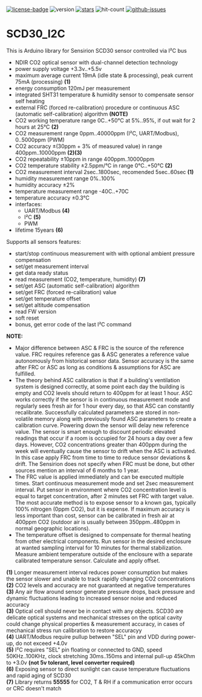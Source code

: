 [![license-badge][]][license] ![version] [![stars][]][stargazers] ![hit-count] [![github-issues][]][issues]

# SCD30_I2C
This is Arduino library for Sensirion SCD30 sensor controlled via I²C bus

- NDIR CO2 optical sensor with dual-channel detection technology
- power supply voltage +3.3v..+5.5v
- maximum average current 19mA (idle state & processing), peak current 75mA (processing) **(1)**
- energy consumption 120mJ per measurement
- integrated SHT31 temperature & humidity sensor to compensate sensor self heating
- external FRC (forced re-calibration) procedure or continuous ASC (automatic self-calibration) algorithm **(NOTE)**
- CO2 working temperature range 0C..+50°C at 5%..95%, if out wait for 2 hours at 25°C **(2)**
- CO2 measurement range 0ppm..40000ppm (I²C, UART/Modbus), 0..5000ppm (PWM)
- CO2 accuracy ±(30ppm + 3% of measured value) in range 400ppm..10000ppm **(2)(3)**
- CO2 repeatability ±10ppm in range 400ppm..10000ppm
- CO2 temperature stability ±2.5ppm/°C in range 0°C..+50°C **(2)**
- CO2 measurement interval 2sec..1800sec, recomended 5sec..60sec **(1)**
- humidity measurement range 0%..100%
- humidity accuracy ±2%
- temperature measurement range -40C..+70C
- temperature accuracy ±0.3°C
- interfaces:
  - UART/Modbus **(4)**
  - I²C **(5)**
  - PWM
 - lifetime 15years **(6)**

Supports all sensors features:
 - start/stop continuous measurement with with optional ambient pressure compensation
 - set/get measurement interval
 - get data ready status
 - read measurement (CO2, temperature, humidity) **(7)**
 - set/get ASC (automatic self-calibration) algorithm
 - set/get FRC (forced re-calibration) value
 - set/get temperature offset
 - set/get altitude compensation
 - read FW version
 - soft reset
 - bonus, get error code of the last I²C command

**NOTE:**
- Major difference between ASC & FRC is the source of the reference value. FRC requires reference gas & ASC generates a reference value autonomously from historical sensor data. Sensor accuracy is the same after FRC or ASC as long as conditions & assumptions for ASC are fulfilled.
- The theory behind ASC calibration is that if a building's ventilation system is designed correctly, at some point each day the building is empty and CO2 levels should return to 400ppm for at least 1 hour. ASC works correctly if the sensor is in continuous measurement mode and regularly sees fresh air for 1 hour every day, so that ASC can constantly recalibrate. Successfully calculated parameters are stored in non-volatile memory along with previously found ASC parameters to create a calibration curve. Powering down the sensor will delay new reference value. The sensor is smart enough to discount periodic elevated readings that occur if a room is occupied for 24 hours a day over a few days. However, CO2 concentrations greater than 400ppm during the week will eventually cause the sensor to drift when the ASC is activated. In this case apply FRC from time to time to reduce sensor deviations & drift. The Sensirion does not specify when FRC must be done, but other sources mention an interval of 6 months to 1 year.
- The FRC value is applied immediately and can be executed multiple times. Start continuous measurement mode and set 2sec measurement interval. Put sensor in environment where CO2 concentration level is equal to target concentration, after 2 minutes set FRC with target value. The most accurate method is to expose sensor to a known gas, typically 100% nitrogen (0ppm CO2), but it is expense. If maximum accuracy is less important than cost, sensor can be calibrated in fresh air at 400ppm CO2 (outdoor air is usually between 350ppm..480ppm in normal geographic locations).
- The temperature offset is designed to compensate for thermal heating from other electrical components. Run sensor in the desired enclosure at wanted sampling interval for 10 minutes for thermal stabilization. Measure ambient temperature outside of the enclosure with a separate calibrated temperature sensor. Calculate and apply offset.

**(1)** Longer measurement interval reduces power consumption but makes the sensor slower and unable to track rapidly changing CO2 concentrations<br>
**(2)** CO2 levels and accuracy are not guaranteed at negative temperatures<br>
**(3)** Any air flow around sensor generate pressure drops, back pressure and dynamic fluctuations leading to increased sensor noise and reduced accuracy<br>
**(3)** Optical cell should never be in contact with any objects. SCD30 are delicate optical systems and mechanical stresses on the optical cavity could change physical properties & measurement accuracy, in cases of mechanical stress run calibration to restore accuracyy<br>
**(4)** UART/Modbus require pullup between "SEL" pin and VDD during power-up, do not exceed +4.0v<br>
**(5)** I²C requires "SEL" pin floating or connected to GND, speed 50KHz..100KHz, clock stretching 30ms..150ms and internal pull-up 45kOhm to +3.0v **(not 5v tolerant, level converter required)**<br>
**(6)** Exposing sensor to direct sunlight can cause temperature fluctuations and rapid aging of SCD30<br>
**(7)** Library returns **55555** for CO2, T & RH if a communication error occurs or CRC doesn't match<br>

[license-badge]: https://img.shields.io/badge/License-GPLv3-blue.svg
[license]:       https://choosealicense.com/licenses/gpl-3.0/
[version]:       https://img.shields.io/badge/Version-1.0.0-green.svg
[stars]:         https://img.shields.io/github/stars/enjoyneering/SCD30_I2C.svg
[stargazers]:    https://github.com/enjoyneering/SCD30_I2C/stargazers
[hit-count]:     https://hits.seeyoufarm.com/api/count/incr/badge.svg?url=https%3A%2F%2Fgithub.com%2Fenjoyneering%2FSCD30_I2C&count_bg=%2379C83D&title_bg=%23555555&icon=&icon_color=%23E7E7E7&title=hits&edge_flat=false
[github-issues]: https://img.shields.io/github/issues/enjoyneering/SCD30_I2C.svg
[issues]:        https://github.com/enjoyneering/SCD30_I2C/issues/

